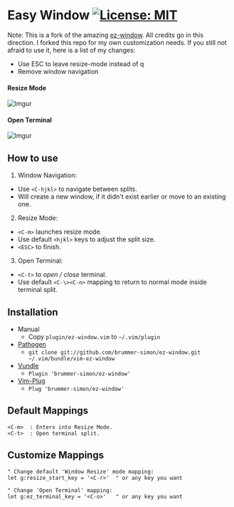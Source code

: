Easy Window
[![License: MIT](https://img.shields.io/badge/License-MIT-green.svg)](https://github.com/brummer-simon/ez-window/blob/master/LICENSE)
==========

Note: This is a fork of the amazing [ez-window](https://github.com/AnotherProksY/ez-window).
All credits go in this direction. I forked this repo for my own customization needs.
If you still not afraid to use it, here is a list of my changes:

* Use ESC to leave resize-mode instead of q
* Remove window navigation


#### Resize Mode

![Imgur](https://i.imgur.com/fTQkxD4.gif?1)

#### Open Terminal

![Imgur](https://i.imgur.com/ib8AuSN.gif?1)

How to use
------------

1. Window Navigation:

  - Use `<C-hjkl>` to navigate between splits.
  - Will create a new window, if it didn't exist earlier or move to an existing one.

2. Resize Mode:
  - `<C-m>` launches resize mode.
  - Use default `<hjkl>` keys to adjust the split size.
  - `<ESC>` to finish.

3. Open Terminal:
  - `<C-t>` to *open / close* terminal.
  - Use default `<C-\><C-n>` mapping to return to normal mode inside terminal split.

Installation
------------

* Manual
  * Copy `plugin/ez-window.vim` to `~/.vim/plugin`
* [Pathogen](https://github.com/tpope/vim-pathogen)
  * `git clone git://github.com/brummer-simon/ez-window.git ~/.vim/bundle/vim-ez-window`
* [Vundle](https://github.com/VundleVim/Vundle.vim)
  * `Plugin 'brummer-simon/ez-window'`
* [Vim-Plug](https://github.com/junegunn/vim-plug)
  * `Plug 'brummer-simon/ez-window'`

Default Mappings
---------

    <C-m>  : Enters into Resize Mode.
    <C-t>  : Open terminal split.

Customize Mappings
---------

```vim
" Change default 'Window Resize' mode mapping:
let g:resize_start_key = '<C-r>'  " or any key you want

" Change 'Open Terminal' mapping:
let g:ez_terminal_key = '<C-o>'   " or any key you want
```
